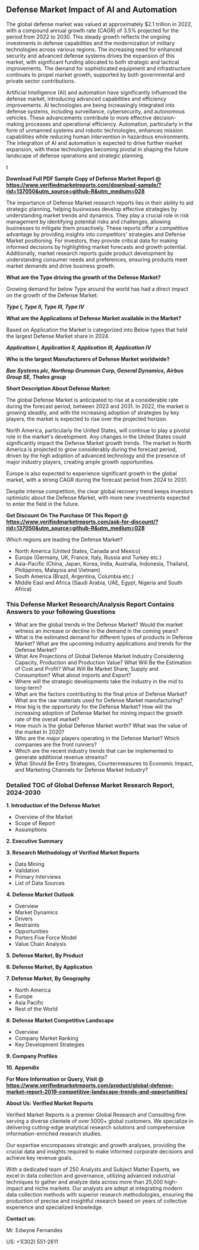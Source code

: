 <h2>Defense Market Impact of AI and Automation</h2><p>The global defense market was valued at approximately $2.1 trillion in 2022, with a compound annual growth rate (CAGR) of 3.5% projected for the period from 2022 to 2030. This steady growth reflects the ongoing investments in defense capabilities and the modernization of military technologies across various regions. The increasing need for enhanced security and advanced defense systems drives the expansion of this market, with significant funding allocated to both strategic and tactical improvements. The demand for sophisticated equipment and infrastructure continues to propel market growth, supported by both governmental and private sector contributions.</p><p>Artificial Intelligence (AI) and automation have significantly influenced the defense market, introducing advanced capabilities and efficiency improvements. AI technologies are being increasingly integrated into defense systems, including surveillance, cybersecurity, and autonomous vehicles. These advancements contribute to more effective decision-making processes and operational efficiency. Automation, particularly in the form of unmanned systems and robotic technologies, enhances mission capabilities while reducing human intervention in hazardous environments. The integration of AI and automation is expected to drive further market expansion, with these technologies becoming pivotal in shaping the future landscape of defense operations and strategic planning.</p>t</p><p id="" class=""><strong>Download Full PDF Sample Copy of Defense Market Report @ <a href="https://www.verifiedmarketreports.com/download-sample/?rid=137050&utm_source=github-R&utm_medium=028" target="_blank">https://www.verifiedmarketreports.com/download-sample/?rid=137050&utm_source=github-R&utm_medium=028</a></strong></p><p>The importance of&nbsp;Defense Market research reports lies in their ability to aid strategic planning, helping businesses develop effective strategies by understanding market trends and dynamics. They play a crucial role in risk management by identifying potential risks and challenges, allowing businesses to mitigate them proactively. These reports offer a competitive advantage by providing insights into competitors' strategies and Defense Market positioning. For investors, they provide critical data for making informed decisions by highlighting market forecasts and growth potential. Additionally, market research reports guide product development by understanding consumer needs and preferences, ensuring products meet market demands and drive business growth.</p><p><strong>What are the&nbsp;Type driving the growth of the Defense Market?</strong></p><p id="" class="">Growing demand for below Type around the world has had a direct impact on the growth of the Defense Market:</p><em><strong>Type I, Type II, Type III, Type IV</strong></em></p><strong>What are the&nbsp;Applications&nbsp;of Defense Market available in the Market?</strong></p><p id="" class="">Based on Application the Market is categorized into Below types that held the largest Defense Market share In 2024.</p><em><strong>Application I, Application II, Application III, Application IV</strong></em></p><strong>Who is the largest Manufacturers of Defense Market worldwide?</strong></p><p><em><strong>Bae Systems plc, Northrop Grumman Corp, General Dynamics, Airbus Group SE, Thales group</strong></em></p><p id="" class=""><strong>Short Description About Defense Market:</strong></p><p>The global Defense Market is anticipated to rise at a considerable rate during the forecast period, between 2023 and 2031. In 2022, the market is growing steadily, and with the increasing adoption of strategies by key players, the market is expected to rise over the projected horizon.</p><p>North America, particularly the United States, will continue to play a pivotal role in the market's development. Any changes in the United States could significantly impact the Defense Market growth trends. The market in North America is projected to grow considerably during the forecast period, driven by the high adoption of advanced technology and the presence of major industry players, creating ample growth opportunities.</p><p>Europe is also expected to experience significant growth in the global market, with a strong CAGR during the forecast period from 2024 to 2031.</p><p>Despite intense competition, the clear global recovery trend keeps investors optimistic about the Defense Market, with more new investments expected to enter the field in the future.</p><p id="" class=""><strong>Get Discount On The Purchase Of This Report @ <a href="https://www.verifiedmarketreports.com/ask-for-discount/?rid=137050&utm_source=github-R&utm_medium=028" target="_blank">https://www.verifiedmarketreports.com/ask-for-discount/?rid=137050&utm_source=github-R&utm_medium=028</a></strong></p>Which regions are leading the Defense Market?</p><ul><li>North America (United States, Canada and Mexico)</li><li>Europe (Germany, UK, France, Italy, Russia and Turkey etc.)</li><li>Asia-Pacific (China, Japan, Korea, India, Australia, Indonesia, Thailand, Philippines, Malaysia and Vietnam)</li><li>South America (Brazil, Argentina, Columbia etc.)</li><li>Middle East and Africa (Saudi Arabia, UAE, Egypt, Nigeria and South Africa)</li></ul><h3 id="" class="">This Defense Market Research/Analysis Report Contains Answers to your following Questions</h3><ul><li>What are the global trends in the Defense Market? Would the market witness an increase or decline in the demand in the coming years?</li><li>What is the estimated demand for different types of products in Defense Market? What are the upcoming industry applications and trends for the Defense Market?</li><li>What Are Projections of Global Defense Market Industry Considering Capacity, Production and Production Value? What Will Be the Estimation of Cost and Profit? What Will Be Market Share, Supply and Consumption? What about imports and Export?</li><li>Where will the strategic developments take the industry in the mid to long-term?</li><li>What are the factors contributing to the final price of Defense Market? What are the raw materials used for Defense Market manufacturing?</li><li>How big is the opportunity for the Defense Market? How will the increasing adoption of Defense Market for mining impact the growth rate of the overall market?</li><li>How much is the global Defense Market worth? What was the value of the market In 2020?</li><li>Who are the major players operating in the Defense Market? Which companies are the front runners?</li><li>Which are the recent industry trends that can be implemented to generate additional revenue streams?</li><li>What Should Be Entry Strategies, Countermeasures to Economic Impact, and Marketing Channels for Defense Market Industry?</li></ul><h3 id="" class="">Detailed TOC of Global Defense Market Research Report, 2024-2030</h3><p id="" class=""><strong>1. Introduction of the Defense Market</strong></p><ul><li>Overview of the Market</li><li>Scope of Report</li><li>Assumptions</li></ul><p id="" class=""><strong>2. Executive Summary</strong></p><p id="" class=""><strong>3. Research Methodology of Verified Market Reports</strong></p><ul><li>Data Mining</li><li>Validation</li><li>Primary Interviews</li><li>List of Data Sources</li></ul><p id="" class=""><strong>4. Defense Market Outlook</strong></p><ul><li>Overview</li><li>Market Dynamics</li><li>Drivers</li><li>Restraints</li><li>Opportunities</li><li>Porters Five Force Model</li><li>Value Chain Analysis</li></ul><p id="" class=""><strong>5. Defense Market, By Product</strong></p><p id="" class=""><strong>6. Defense Market, By Application</strong></p><p id="" class=""><strong>7. Defense Market, By Geography</strong></p><ul><li>North America</li><li>Europe</li><li>Asia Pacific</li><li>Rest of the World</li></ul><p id="" class=""><strong>8. Defense Market Competitive Landscape</strong></p><ul><li>Overview</li><li>Company Market Ranking</li><li>Key Development Strategies</li></ul><p id="" class=""><strong>9. Company Profiles</strong></p><p id="" class=""><strong>10. Appendix</strong></p><p id="" class=""><strong>For More Information or Query, Visit @ <a href="https://www.verifiedmarketreports.com/product/global-defense-market-report-2019-competitive-landscape-trends-and-opportunities/" target="_blank">https://www.verifiedmarketreports.com/product/global-defense-market-report-2019-competitive-landscape-trends-and-opportunities/</a></strong></p><p id="" class=""><strong>About Us: Verified Market Reports</strong></p><p id="" class="">Verified Market Reports is a premier Global Research and Consulting firm serving a diverse clientele of over 5000+ global customers. We specialize in delivering cutting-edge analytical research solutions and comprehensive information-enriched research studies.</p><p id="" class="">Our expertise encompasses strategic and growth analyses, providing the crucial data and insights required to make informed corporate decisions and achieve key revenue goals.</p><p id="" class="">With a dedicated team of 250 Analysts and Subject Matter Experts, we excel in data collection and governance, utilizing advanced industrial techniques to gather and analyze data across more than 25,000 high-impact and niche markets. Our analysts are adept at integrating modern data collection methods with superior research methodologies, ensuring the production of precise and insightful research based on years of collective experience and specialized knowledge.</p><p id="" class=""><strong>Contact us:</strong></p><p id="" class="">Mr. Edwyne Fernandes</p><p id="" class="">US: +1(302) 551-2611</p>